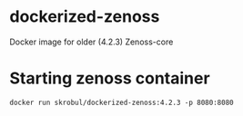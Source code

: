 # dockerized-zenoss
Docker image for older (4.2.3) Zenoss-core


# Starting zenoss container

    docker run skrobul/dockerized-zenoss:4.2.3 -p 8080:8080
